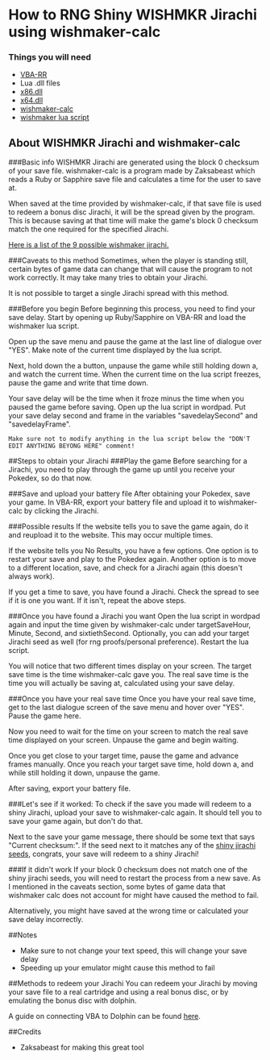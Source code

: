 # How to RNG Shiny WISHMKR Jirachi using wishmaker-calc

### Things you will need
- [VBA-RR](https://github.com/TASVideos/vba-rerecording/releases)
- Lua .dll files
 - [x86.dll](https://www.dropbox.com/s/2o4hdphn7j9z349/lua-dll-x86.zip?dl=0)
 - [x64.dll](https://www.dropbox.com/s/t8yttukleqserzp/lua-dll-x64.rar?dl=0)
- [wishmaker-calc](https://zaksabeast.github.io/wishmaker-calc/build/)
- [wishmaker lua script](https://github.com/beatlynx/lua-stuff/blob/master/scripts/wishmakerlua.lua)

## About WISHMKR Jirachi and wishmaker-calc

###Basic info
WISHMKR Jirachi are generated using the block 0 checksum of your save file. wishmaker-calc is a program made by Zaksabeast which reads a Ruby or Sapphire save file and calculates a time for the user to save at.

When saved at the time provided by wishmaker-calc, if that save file is used to redeem a bonus disc Jirachi, it will be the spread given by the program. This is because saving at that time will make the game's block 0 checksum match the one required for the specified Jirachi.

[Here is a list of the 9 possible wishmaker jirachi.](https://www.irccloud.com/pastebin/rdxEbTm4/)

###Caveats to this method
Sometimes, when the player is standing still, certain bytes of game data can change that will cause the program to not work correctly. It may take many tries to obtain your Jirachi.

It is not possible to target a single Jirachi spread with this method.

###Before you begin
Before beginning this process, you need to find your save delay. Start by opening up Ruby/Sapphire on VBA-RR and load the wishmaker lua script.

Open up the save menu and pause the game at the last line of dialogue over "YES". Make note of the current time displayed by the lua script.

Next, hold down the a button, unpause the game while still holding down a, and watch the current time. When the current time on the lua script freezes, pause the game and write that time down.

Your save delay will be the time when it froze minus the time when you paused the game before saving. Open up the lua script in wordpad. Put your save delay second and frame in the variables "savedelaySecond" and "savedelayFrame".

```
Make sure not to modify anything in the lua script below the "DON'T EDIT ANYTHING BEYONG HERE" comment!
```

##Steps to obtain your Jirachi
###Play the game
Before searching for a Jirachi, you need to play through the game up until you receive your Pokedex, so do that now.

###Save and upload your battery file
After obtaining your Pokedex, save your game. In VBA-RR, export your battery file and upload it to wishmaker-calc by clicking the Jirachi.

###Possible results
If the website tells you to save the game again, do it and reupload it to the website. This may occur multiple times.

If the website tells you No Results, you have a few options. One option is to restart your save and play to the Pokedex again. Another option is to move to a different location, save, and check for a Jirachi again (this doesn't always work).

If you get a time to save, you have found a Jirachi. Check the spread to see if it is one you want. If it isn't, repeat the above steps.

###Once you have found a Jirachi you want
Open the lua script in wordpad again and input the time given by wishmaker-calc under targetSaveHour, Minute, Second, and sixtiethSecond. Optionally, you can add your target Jirachi seed as well (for rng proofs/personal preference). Restart the lua script.

You will notice that two different times display on your screen. The target save time is the time wishmaker-calc gave you. The real save time is the time you will actually be saving at, calculated using your save delay.

###Once you have your real save time
Once you have your real save time, get to the last dialogue screen of the save menu and hover over "YES". Pause the game here.

Now you need to wait for the time on your screen to match the real save time displayed on your screen. Unpause the game and begin waiting.

Once you get close to your target time, pause the game and advance frames manually. Once you reach your target save time, hold down a, and while still holding it down, unpause the game.

After saving, export your battery file.

###Let's see if it worked:
To check if the save you made will redeem to a shiny Jirachi, upload your save to wishmaker-calc again. It should tell you to save your game again, but don't do that.

Next to the save your game message, there should be some text that says "Current checksum:". If the seed next to it matches any of the [shiny jirachi seeds](https://www.irccloud.com/pastebin/rdxEbTm4/), congrats, your save will redeem to a shiny Jirachi!

###If it didn't work
If your block 0 checksum does not match one of the shiny jirachi seeds, you will need to restart the process from a new save. As I mentioned in the caveats section, some bytes of game data that wishmaker calc does not account for might have caused the method to fail.

Alternatively, you might have saved at the wrong time or calculated your save delay incorrectly.

##Notes
- Make sure to not change your text speed, this will change your save delay
- Speeding up your emulator might cause this method to fail

##Methods to redeem your Jirachi
You can redeem your Jirachi by moving your save file to a real cartridge and using a real bonus disc, or by emulating the bonus disc with dolphin.

A guide on connecting VBA to Dolphin can be found [here](https://pokemonrng.com/guides/tools/en/connect%20dolphin%20to%20vba.md).

##Credits
- Zaksabeast for making this great tool
